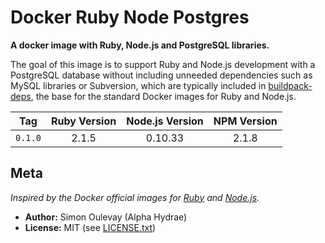 # Docker Ruby Node Postgres

**A docker image with Ruby, Node.js and PostgreSQL libraries.**

The goal of this image is to support Ruby and Node.js development with a PostgreSQL database without including unneeded dependencies such as MySQL libraries or Subversion, which are typically included in [buildpack-deps](https://github.com/docker-library/buildpack-deps), the base for the standard Docker images for Ruby and Node.js.

| Tag | Ruby Version | Node.js Version | NPM Version |
| :---: | :---: | :---: | :---: |
| `0.1.0` | 2.1.5 | 0.10.33 | 2.1.8 |

## Meta

*Inspired by the Docker official images for [Ruby](https://github.com/docker-library/ruby) and [Node.js](https://github.com/docker-library/node).*

* **Author:** Simon Oulevay (Alpha Hydrae)
* **License:** MIT (see [LICENSE.txt](https://raw.github.com/AlphaHydrae/docker-ruby-node-pg/master/LICENSE.txt))
